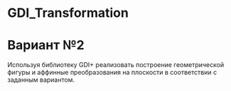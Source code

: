 # GDI_Transformation

# Вариант №2

 Используя библиотеку GDI+ реализовать построение геометрической фигуры и аффинные преобразования на плоскости в соответствии с заданным вариантом. 
